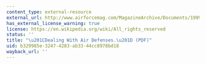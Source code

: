 ```yaml
---
content_type: external-resource
external_url: http://www.airforcemag.com/MagazineArchive/Documents/1999/November%201999/1199airdefense.pdf
has_external_license_warning: true
license: https://en.wikipedia.org/wiki/All_rights_reserved
status: ''
title: "\u201CDealing With Air Defenses.\u201D (PDF)"
uid: b329985e-3247-4283-ab33-44cc8978bd18
wayback_url: ''
---
```

